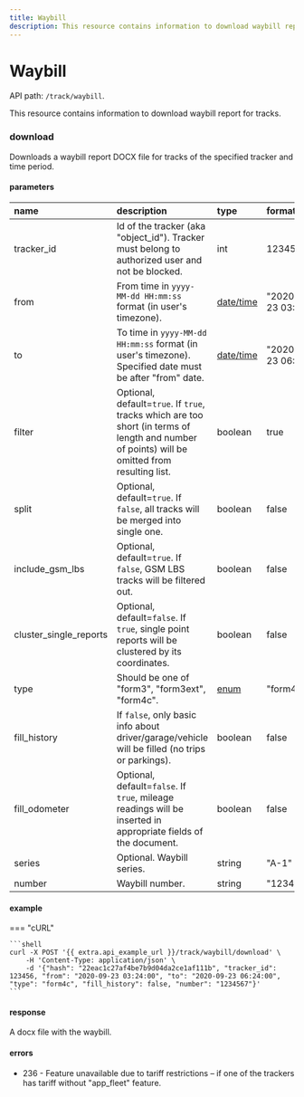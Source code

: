 ```yaml
---
title: Waybill
description: This resource contains information to download waybill report for tracks.
---
```


# Waybill

API path: `/track/waybill`.

This resource contains information to download waybill report for tracks.

### download

Downloads a waybill report DOCX file for tracks of the specified tracker and time period.

#### parameters

| name | description | type| format |
| :------ | :------ | :----- | :----- |
| tracker_id | Id of the tracker (aka "object_id"). Tracker must belong to authorized user and not be blocked. | int | 123456 |
| from | From time in `yyyy-MM-dd HH:mm:ss` format (in user's timezone). | [date/time](../../../../getting-started.md#data-types) | "2020-09-23 03:24:00" |
| to | To time in `yyyy-MM-dd HH:mm:ss` format (in user's timezone). Specified date must be after "from" date. | [date/time](../../../../getting-started.md#data-types) | "2020-09-23 06:24:00" |
| filter | Optional, default=`true`. If `true`, tracks which are too short (in terms of length and number of points) will be omitted from resulting list. | boolean | true |
| split | Optional, default=`true`. If `false`, all tracks will be merged into single one. | boolean | false |
| include_gsm_lbs | Optional, default=`true`. If `false`, GSM LBS tracks will be filtered out. | boolean | false |
| cluster_single_reports | Optional, default=`false`. If `true`, single point reports will be clustered by its coordinates. | boolean | false |
| type | Should be one of "form3", "form3ext", "form4c". | [enum](../../../../getting-started.md#data-types) | "form4c" |
| fill_history | If `false`, only basic info about driver/garage/vehicle will be filled (no trips or parkings). | boolean | false |
| fill_odometer | Optional, default=`false`. If `true`, mileage readings will be inserted in appropriate fields of the document. | boolean | false |
| series | Optional. Waybill series. | string | "A-1" |
| number | Waybill number. | string | "123456789" |

#### example

=== "cURL"

    ```shell
    curl -X POST '{{ extra.api_example_url }}/track/waybill/download' \
        -H 'Content-Type: application/json' \ 
        -d '{"hash": "22eac1c27af4be7b9d04da2ce1af111b", "tracker_id": 123456, "from": "2020-09-23 03:24:00", "to": "2020-09-23 06:24:00", "type": "form4c", "fill_history": false, "number": "1234567"}'
    ```

#### response

A docx file with the waybill.

#### errors

* 236 - Feature unavailable due to tariff restrictions – if one of the trackers has tariff without "app_fleet" feature.
